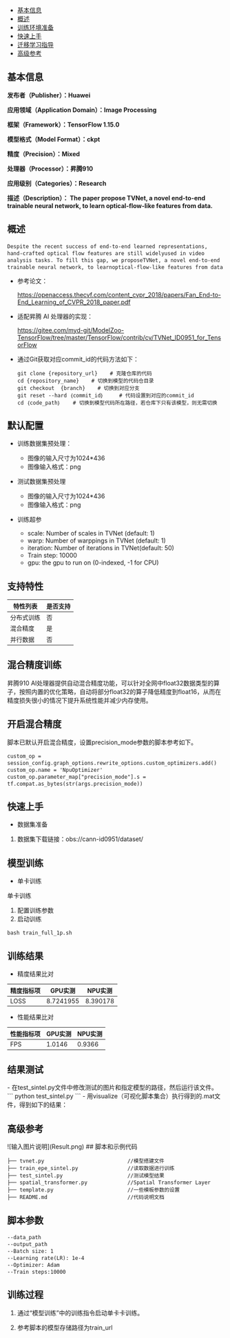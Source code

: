 -   [基本信息](#基本信息.md)
-   [概述](#概述.md)
-   [训练环境准备](#训练环境准备.md)
-   [快速上手](#快速上手.md)
-   [迁移学习指导](#迁移学习指导.md)
-   [高级参考](#高级参考.md)
<h2 id="基本信息.md">基本信息</h2>

**发布者（Publisher）：Huawei**

**应用领域（Application Domain）：Image Processing**

**框架（Framework）：TensorFlow 1.15.0**

**模型格式（Model Format）：ckpt**

**精度（Precision）：Mixed**

**处理器（Processor）：昇腾910**

**应用级别（Categories）：Research**

**描述（Description）： The paper propose
TVNet, a novel end-to-end trainable neural network, to learn
optical-flow-like features from data.** 
<h2 id="概述.md">概述</h2>

    Despite the recent success of end-to-end learned representations, hand-crafted optical flow features are still widelyused in video analysis tasks. To fill this gap, we proposeTVNet, a novel end-to-end trainable neural network, to learnoptical-flow-like features from data

- 参考论文：

   https://openaccess.thecvf.com/content_cvpr_2018/papers/Fan_End-to-End_Learning_of_CVPR_2018_paper.pdf


- 适配昇腾 AI 处理器的实现：

  https://gitee.com/myd-git/ModelZoo-TensorFlow/tree/master/TensorFlow/contrib/cv/TVNet_ID0951_for_TensorFlow
     
- 通过Git获取对应commit\_id的代码方法如下：
    
    ```
    git clone {repository_url}    # 克隆仓库的代码
    cd {repository_name}    # 切换到模型的代码仓目录
    git checkout  {branch}    # 切换到对应分支
    git reset --hard ｛commit_id｝     # 代码设置到对应的commit_id
    cd ｛code_path｝    # 切换到模型代码所在路径，若仓库下只有该模型，则无需切换
    ```
  
## 默认配置<a name="section91661242121611"></a>

- 训练数据集预处理：

  - 图像的输入尺寸为1024*436
  - 图像输入格式：png

- 测试数据集预处理

  - 图像的输入尺寸为1024*436
  - 图像输入格式：png

- 训练超参

  - scale: Number of scales in TVNet (default: 1)
  - warp: Number of warppings in TVNet (default: 1)
  - iteration: Number of iterations in TVNet(default: 50)
  - Train step: 10000
  - gpu: the gpu to run on (0-indexed, -1 for CPU)

## 支持特性<a name="section1899153513554"></a>

| 特性列表  | 是否支持 |
|-------|------|
| 分布式训练 | 否    |
| 混合精度  | 是    |
| 并行数据  | 否    |


## 混合精度训练<a name="section168064817164"></a>

昇腾910 AI处理器提供自动混合精度功能，可以针对全网中float32数据类型的算子，按照内置的优化策略，自动将部分float32的算子降低精度到float16，从而在精度损失很小的情况下提升系统性能并减少内存使用。

## 开启混合精度<a name="section20779114113713"></a>

脚本已默认开启混合精度，设置precision_mode参数的脚本参考如下。

  ```
  custom_op = session_config.graph_options.rewrite_options.custom_optimizers.add()
  custom_op.name = 'NpuOptimizer'
  custom_op.parameter_map["precision_mode"].s = tf.compat.as_bytes(str(args.precision_mode))
  ```


<h2 id="快速上手.md">快速上手</h2>

- 数据集准备
1. 数据集下载链接：obs://cann-id0951/dataset/


## 模型训练<a name="section715881518135"></a>

- 单卡训练 

单卡训练 

1. 配置训练参数
2. 启动训练
```
bash train_full_1p.sh 
```

<h2 id="训练结果.md">训练结果</h2>


- 精度结果比对  

|精度指标项|GPU实测|NPU实测|
|---|---|---|
|LOSS|8.7241955|8.390178|

- 性能结果比对  

|性能指标项|GPU实测|NPU实测|
|---|---|---|
|FPS|1.0146|0.9366|

<h2 id="结果测试.md">结果测试</h2>
- 在test_sintel.py文件中修改测试的图片和指定模型的路径，然后运行该文件。
```
python test_sintel.py
```
- 用visualize（可视化脚本集合）执行得到的.mat文件，得到如下的结果：

<h2 id="高级参考.md">高级参考</h2>
![输入图片说明](Result.png)
## 脚本和示例代码<a name="section08421615141513"></a>

```
├── tvnet.py                           //模型搭建文件
├── train_epe_sintel.py                //读取数据进行训练
├── test_sintel.py                     //测试模型结果
├── spatial_transformer.py             //Spatial Transformer Layer
├── template.py                        //一些模板参数的设置
├── README.md                          //代码说明文档
```

## 脚本参数<a name="section6669162441511"></a>




```
--data_path              
--output_path            
--Batch size: 1
--Learning rate(LR): 1e-4
--Optimizer: Adam
--Train steps:10000 
```

## 训练过程<a name="section1589455252218"></a>

1.  通过“模型训练”中的训练指令启动单卡卡训练。

2.  参考脚本的模型存储路径为train_url
